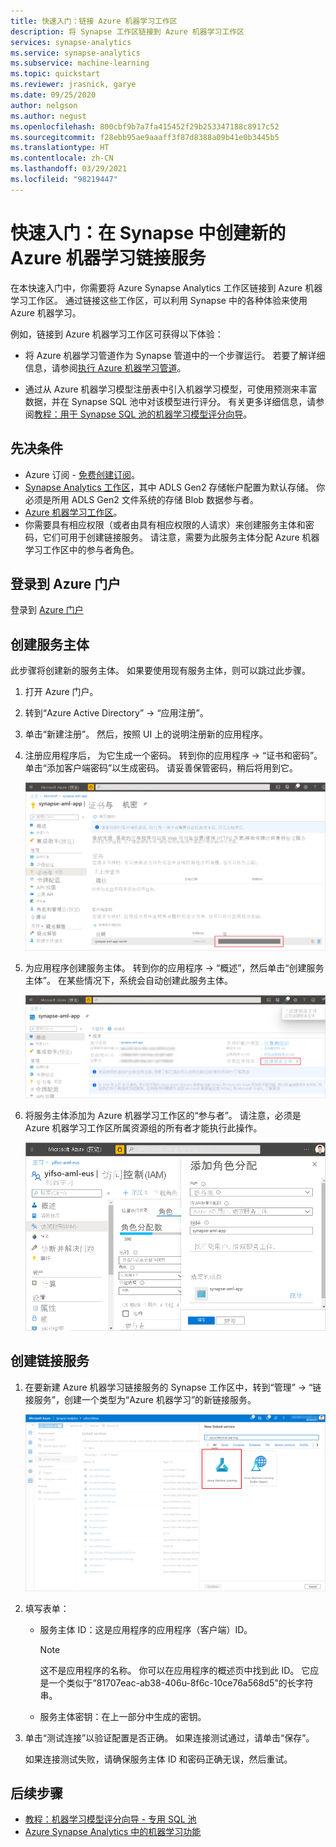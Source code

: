 ```yaml
---
title: 快速入门：链接 Azure 机器学习工作区
description: 将 Synapse 工作区链接到 Azure 机器学习工作区
services: synapse-analytics
ms.service: synapse-analytics
ms.subservice: machine-learning
ms.topic: quickstart
ms.reviewer: jrasnick, garye
ms.date: 09/25/2020
author: nelgson
ms.author: negust
ms.openlocfilehash: 800cbf9b7a7fa415452f29b253347188c8917c52
ms.sourcegitcommit: f28ebb95ae9aaaff3f87d8388a09b41e0b3445b5
ms.translationtype: HT
ms.contentlocale: zh-CN
ms.lasthandoff: 03/29/2021
ms.locfileid: "98219447"
---
```

# <a name="quickstart-create-a-new-azure-machine-learning-linked-service-in-synapse"></a>快速入门：在 Synapse 中创建新的 Azure 机器学习链接服务

在本快速入门中，你需要将 Azure Synapse Analytics 工作区链接到 Azure 机器学习工作区。 通过链接这些工作区，可以利用 Synapse 中的各种体验来使用 Azure 机器学习。

例如，链接到 Azure 机器学习工作区可获得以下体验：

- 将 Azure 机器学习管道作为 Synapse 管道中的一个步骤运行。 若要了解详细信息，请参阅[执行 Azure 机器学习管道](../../data-factory/transform-data-machine-learning-service.md)。

- 通过从 Azure 机器学习模型注册表中引入机器学习模型，可使用预测来丰富数据，并在 Synapse SQL 池中对该模型进行评分。 有关更多详细信息，请参阅[教程：用于 Synapse SQL 池的机器学习模型评分向导](tutorial-sql-pool-model-scoring-wizard.md)。

## <a name="prerequisites"></a>先决条件

- Azure 订阅 - [免费创建订阅](https://azure.microsoft.com/free/)。
- [Synapse Analytics 工作区](../get-started-create-workspace.md)，其中 ADLS Gen2 存储帐户配置为默认存储。 你必须是所用 ADLS Gen2 文件系统的存储 Blob 数据参与者。
- [Azure 机器学习工作区](../../machine-learning/how-to-manage-workspace.md)。
- 你需要具有相应权限（或者由具有相应权限的人请求）来创建服务主体和密码，它们可用于创建链接服务。 请注意，需要为此服务主体分配 Azure 机器学习工作区中的参与者角色。

## <a name="sign-in-to-the-azure-portal"></a>登录到 Azure 门户

登录到 [Azure 门户](https://portal.azure.com/)

## <a name="create-a-service-principal"></a>创建服务主体

此步骤将创建新的服务主体。 如果要使用现有服务主体，则可以跳过此步骤。
1. 打开 Azure 门户。 

1. 转到“Azure Active Directory” -> “应用注册”。 

1. 单击“新建注册”。 然后，按照 UI 上的说明注册新的应用程序。

1. 注册应用程序后， 为它生成一个密码。 转到你的应用程序  -> “证书和密码”。 单击“添加客户端密码”以生成密码。 请妥善保管密码，稍后将用到它。

   ![生成密码](media/quickstart-integrate-azure-machine-learning/quickstart-integrate-azure-machine-learning-createsp-00a.png)

1. 为应用程序创建服务主体。 转到你的应用程序  -> “概述”，然后单击“创建服务主体”。 在某些情况下，系统会自动创建此服务主体。

   ![创建服务主体](media/quickstart-integrate-azure-machine-learning/quickstart-integrate-azure-machine-learning-createsp-00b.png)

1. 将服务主体添加为 Azure 机器学习工作区的“参与者”。 请注意，必须是 Azure 机器学习工作区所属资源组的所有者才能执行此操作。

   ![分配参与者角色](media/quickstart-integrate-azure-machine-learning/quickstart-integrate-azure-machine-learning-createsp-00c.png)

## <a name="create-a-linked-service"></a>创建链接服务

1. 在要新建 Azure 机器学习链接服务的 Synapse 工作区中，转到“管理” -> “链接服务”，创建一个类型为“Azure 机器学习”的新链接服务。

   ![创建链接服务](media/quickstart-integrate-azure-machine-learning/quickstart-integrate-azure-machine-learning-create-linked-service-00a.png)

2. 填写表单：

   - 服务主体 ID：这是应用程序的应用程序（客户端）ID。
  
     > [!NOTE]
     > 这不是应用程序的名称。 你可以在应用程序的概述页中找到此 ID。 它应是一个类似于“81707eac-ab38-406u-8f6c-10ce76a568d5”的长字符串。

   - 服务主体密钥：在上一部分中生成的密钥。

3. 单击“测试连接”以验证配置是否正确。 如果连接测试通过，请单击“保存”。

   如果连接测试失败，请确保服务主体 ID 和密码正确无误，然后重试。

## <a name="next-steps"></a>后续步骤

- [教程：机器学习模型评分向导 - 专用 SQL 池](tutorial-sql-pool-model-scoring-wizard.md)
- [Azure Synapse Analytics 中的机器学习功能](what-is-machine-learning.md)